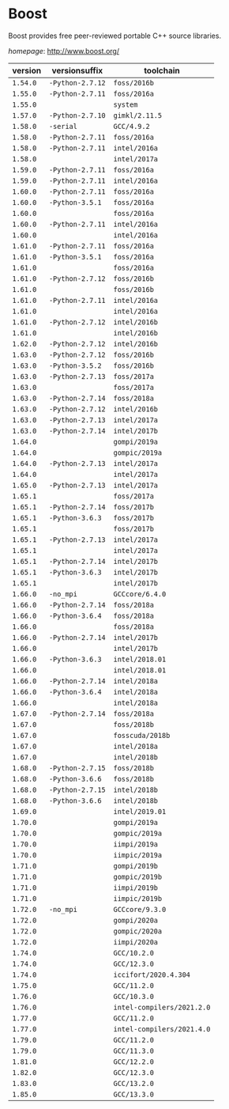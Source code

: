 # Boost

Boost provides free peer-reviewed portable C++ source libraries.

*homepage*: <http://www.boost.org/>

version | versionsuffix | toolchain
--------|---------------|----------
``1.54.0`` | ``-Python-2.7.12`` | ``foss/2016b``
``1.55.0`` | ``-Python-2.7.11`` | ``foss/2016a``
``1.55.0`` |  | ``system``
``1.57.0`` | ``-Python-2.7.10`` | ``gimkl/2.11.5``
``1.58.0`` | ``-serial`` | ``GCC/4.9.2``
``1.58.0`` | ``-Python-2.7.11`` | ``foss/2016a``
``1.58.0`` | ``-Python-2.7.11`` | ``intel/2016a``
``1.58.0`` |  | ``intel/2017a``
``1.59.0`` | ``-Python-2.7.11`` | ``foss/2016a``
``1.59.0`` | ``-Python-2.7.11`` | ``intel/2016a``
``1.60.0`` | ``-Python-2.7.11`` | ``foss/2016a``
``1.60.0`` | ``-Python-3.5.1`` | ``foss/2016a``
``1.60.0`` |  | ``foss/2016a``
``1.60.0`` | ``-Python-2.7.11`` | ``intel/2016a``
``1.60.0`` |  | ``intel/2016a``
``1.61.0`` | ``-Python-2.7.11`` | ``foss/2016a``
``1.61.0`` | ``-Python-3.5.1`` | ``foss/2016a``
``1.61.0`` |  | ``foss/2016a``
``1.61.0`` | ``-Python-2.7.12`` | ``foss/2016b``
``1.61.0`` |  | ``foss/2016b``
``1.61.0`` | ``-Python-2.7.11`` | ``intel/2016a``
``1.61.0`` |  | ``intel/2016a``
``1.61.0`` | ``-Python-2.7.12`` | ``intel/2016b``
``1.61.0`` |  | ``intel/2016b``
``1.62.0`` | ``-Python-2.7.12`` | ``intel/2016b``
``1.63.0`` | ``-Python-2.7.12`` | ``foss/2016b``
``1.63.0`` | ``-Python-3.5.2`` | ``foss/2016b``
``1.63.0`` | ``-Python-2.7.13`` | ``foss/2017a``
``1.63.0`` |  | ``foss/2017a``
``1.63.0`` | ``-Python-2.7.14`` | ``foss/2018a``
``1.63.0`` | ``-Python-2.7.12`` | ``intel/2016b``
``1.63.0`` | ``-Python-2.7.13`` | ``intel/2017a``
``1.63.0`` | ``-Python-2.7.14`` | ``intel/2017b``
``1.64.0`` |  | ``gompi/2019a``
``1.64.0`` |  | ``gompic/2019a``
``1.64.0`` | ``-Python-2.7.13`` | ``intel/2017a``
``1.64.0`` |  | ``intel/2017a``
``1.65.0`` | ``-Python-2.7.13`` | ``intel/2017a``
``1.65.1`` |  | ``foss/2017a``
``1.65.1`` | ``-Python-2.7.14`` | ``foss/2017b``
``1.65.1`` | ``-Python-3.6.3`` | ``foss/2017b``
``1.65.1`` |  | ``foss/2017b``
``1.65.1`` | ``-Python-2.7.13`` | ``intel/2017a``
``1.65.1`` |  | ``intel/2017a``
``1.65.1`` | ``-Python-2.7.14`` | ``intel/2017b``
``1.65.1`` | ``-Python-3.6.3`` | ``intel/2017b``
``1.65.1`` |  | ``intel/2017b``
``1.66.0`` | ``-no_mpi`` | ``GCCcore/6.4.0``
``1.66.0`` | ``-Python-2.7.14`` | ``foss/2018a``
``1.66.0`` | ``-Python-3.6.4`` | ``foss/2018a``
``1.66.0`` |  | ``foss/2018a``
``1.66.0`` | ``-Python-2.7.14`` | ``intel/2017b``
``1.66.0`` |  | ``intel/2017b``
``1.66.0`` | ``-Python-3.6.3`` | ``intel/2018.01``
``1.66.0`` |  | ``intel/2018.01``
``1.66.0`` | ``-Python-2.7.14`` | ``intel/2018a``
``1.66.0`` | ``-Python-3.6.4`` | ``intel/2018a``
``1.66.0`` |  | ``intel/2018a``
``1.67.0`` | ``-Python-2.7.14`` | ``foss/2018a``
``1.67.0`` |  | ``foss/2018b``
``1.67.0`` |  | ``fosscuda/2018b``
``1.67.0`` |  | ``intel/2018a``
``1.67.0`` |  | ``intel/2018b``
``1.68.0`` | ``-Python-2.7.15`` | ``foss/2018b``
``1.68.0`` | ``-Python-3.6.6`` | ``foss/2018b``
``1.68.0`` | ``-Python-2.7.15`` | ``intel/2018b``
``1.68.0`` | ``-Python-3.6.6`` | ``intel/2018b``
``1.69.0`` |  | ``intel/2019.01``
``1.70.0`` |  | ``gompi/2019a``
``1.70.0`` |  | ``gompic/2019a``
``1.70.0`` |  | ``iimpi/2019a``
``1.70.0`` |  | ``iimpic/2019a``
``1.71.0`` |  | ``gompi/2019b``
``1.71.0`` |  | ``gompic/2019b``
``1.71.0`` |  | ``iimpi/2019b``
``1.71.0`` |  | ``iimpic/2019b``
``1.72.0`` | ``-no_mpi`` | ``GCCcore/9.3.0``
``1.72.0`` |  | ``gompi/2020a``
``1.72.0`` |  | ``gompic/2020a``
``1.72.0`` |  | ``iimpi/2020a``
``1.74.0`` |  | ``GCC/10.2.0``
``1.74.0`` |  | ``GCC/12.3.0``
``1.74.0`` |  | ``iccifort/2020.4.304``
``1.75.0`` |  | ``GCC/11.2.0``
``1.76.0`` |  | ``GCC/10.3.0``
``1.76.0`` |  | ``intel-compilers/2021.2.0``
``1.77.0`` |  | ``GCC/11.2.0``
``1.77.0`` |  | ``intel-compilers/2021.4.0``
``1.79.0`` |  | ``GCC/11.2.0``
``1.79.0`` |  | ``GCC/11.3.0``
``1.81.0`` |  | ``GCC/12.2.0``
``1.82.0`` |  | ``GCC/12.3.0``
``1.83.0`` |  | ``GCC/13.2.0``
``1.85.0`` |  | ``GCC/13.3.0``
